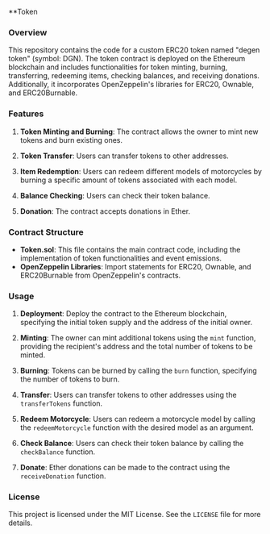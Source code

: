 **Token 

### Overview
This repository contains the code for a custom ERC20 token named "degen token" (symbol: DGN). The token contract is deployed on the Ethereum blockchain and includes functionalities for token minting, burning, transferring, redeeming items, checking balances, and receiving donations. Additionally, it incorporates OpenZeppelin's libraries for ERC20, Ownable, and ERC20Burnable.

### Features
1. **Token Minting and Burning**: The contract allows the owner to mint new tokens and burn existing ones.

2. **Token Transfer**: Users can transfer tokens to other addresses.

3. **Item Redemption**: Users can redeem different models of motorcycles by burning a specific amount of tokens associated with each model.

4. **Balance Checking**: Users can check their token balance.

5. **Donation**: The contract accepts donations in Ether.

### Contract Structure
- **Token.sol**: This file contains the main contract code, including the implementation of token functionalities and event emissions.
- **OpenZeppelin Libraries**: Import statements for ERC20, Ownable, and ERC20Burnable from OpenZeppelin's contracts.

### Usage
1. **Deployment**: Deploy the contract to the Ethereum blockchain, specifying the initial token supply and the address of the initial owner.

2. **Minting**: The owner can mint additional tokens using the `mint` function, providing the recipient's address and the total number of tokens to be minted.

3. **Burning**: Tokens can be burned by calling the `burn` function, specifying the number of tokens to burn.

4. **Transfer**: Users can transfer tokens to other addresses using the `transferTokens` function.

5. **Redeem Motorcycle**: Users can redeem a motorcycle model by calling the `redeemMotorcycle` function with the desired model as an argument.

6. **Check Balance**: Users can check their token balance by calling the `checkBalance` function.

7. **Donate**: Ether donations can be made to the contract using the `receiveDonation` function.

### License
This project is licensed under the MIT License. See the `LICENSE` file for more details.

